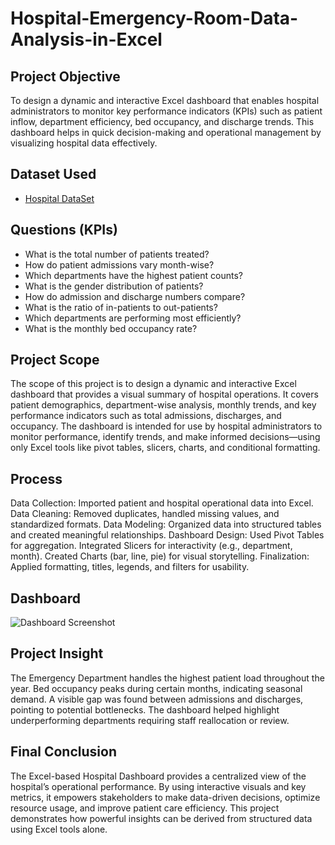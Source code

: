 # Hospital-Emergency-Room-Data-Analysis-in-Excel
## Project Objective 
To design a dynamic and interactive Excel dashboard that enables hospital administrators to monitor key performance indicators (KPIs) such as patient inflow, department efficiency, bed occupancy, and discharge trends. This dashboard helps in quick decision-making and operational management by visualizing hospital data effectively.

## Dataset Used
- <a href="https://github.com/DivyaHS26/Hospital-Emergency-Room-Data-Analysis-in-Excel/blob/main/Hospital%20Dashboard%20Final.xlsx">Hospital DataSet</a>

## Questions (KPIs)
- What is the total number of patients treated?
- How do patient admissions vary month-wise?
- Which departments have the highest patient counts?
- What is the gender distribution of patients?
- How do admission and discharge numbers compare?
- What is the ratio of in-patients to out-patients?
- Which departments are performing most efficiently?
- What is the monthly bed occupancy rate?

## Project Scope
The scope of this project is to design a dynamic and interactive Excel dashboard that provides a visual summary of hospital operations. It covers patient demographics, department-wise analysis, monthly trends, and key performance indicators such as total admissions, discharges, and occupancy. The dashboard is intended for use by hospital administrators to monitor performance, identify trends, and make informed decisions—using only Excel tools like pivot tables, slicers, charts, and conditional formatting.

## Process
Data Collection: Imported patient and hospital operational data into Excel.
Data Cleaning: Removed duplicates, handled missing values, and standardized formats.
Data Modeling: Organized data into structured tables and created meaningful relationships.
Dashboard Design:
Used Pivot Tables for aggregation.
Integrated Slicers for interactivity (e.g., department, month).
Created Charts (bar, line, pie) for visual storytelling.
Finalization: Applied formatting, titles, legends, and filters for usability.

## Dashboard
![Dashboard Screenshot](https://github.com/user-attachments/assets/fb913eb8-5293-457a-97e0-beaad61f8395)

## Project Insight
The Emergency Department handles the highest patient load throughout the year.
Bed occupancy peaks during certain months, indicating seasonal demand.
A visible gap was found between admissions and discharges, pointing to potential bottlenecks.
The dashboard helped highlight underperforming departments requiring staff reallocation or review.

## Final Conclusion
The Excel-based Hospital Dashboard provides a centralized view of the hospital’s operational performance. By using interactive visuals and key metrics, it empowers stakeholders to make data-driven decisions, optimize resource usage, and improve patient care efficiency. This project demonstrates how powerful insights can be derived from structured data using Excel tools alone.
